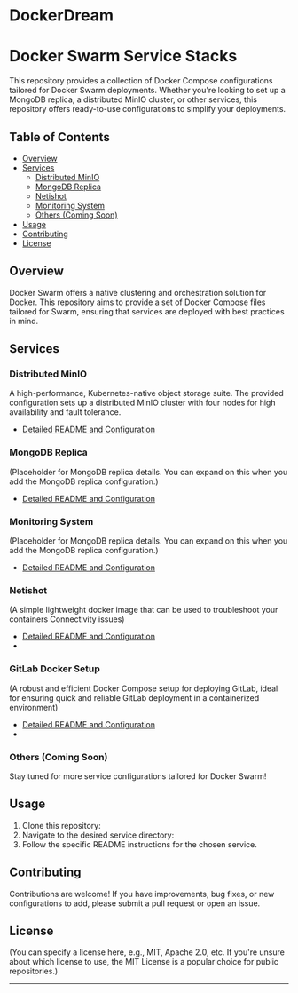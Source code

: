 # DockerDream

# Docker Swarm Service Stacks

This repository provides a collection of Docker Compose configurations tailored for Docker Swarm deployments. Whether you're looking to set up a MongoDB replica, a distributed MinIO cluster, or other services, this repository offers ready-to-use configurations to simplify your deployments.

## Table of Contents

- [Overview](#overview)
- [Services](#services)
  - [Distributed MinIO](#distributed-minio)
  - [MongoDB Replica](#mongodb-replica)
  - [Netishot](#netishot)
  - [Monitoring System](#monitoring-system)
  - [Others (Coming Soon)](#others-coming-soon)
- [Usage](#usage)
- [Contributing](#contributing)
- [License](#license)

## Overview

Docker Swarm offers a native clustering and orchestration solution for Docker. This repository aims to provide a set of Docker Compose files tailored for Swarm, ensuring that services are deployed with best practices in mind.

## Services

### Distributed MinIO

A high-performance, Kubernetes-native object storage suite. The provided configuration sets up a distributed MinIO cluster with four nodes for high availability and fault tolerance.

- [Detailed README and Configuration](./minio/README.md)

### MongoDB Replica

(Placeholder for MongoDB replica details. You can expand on this when you add the MongoDB replica configuration.)

- [Detailed README and Configuration](./mongodb-replica/README.md)

### Monitoring System

(Placeholder for MongoDB replica details. You can expand on this when you add the MongoDB replica configuration.)

- [Detailed README and Configuration](./Monitoring/README.md)

### Netishot

(A simple lightweight docker image that can be used to troubleshoot your containers Connectivity issues)

- [Detailed README and Configuration](./netishot/README.md)
- 
### GitLab Docker Setup

(A robust and efficient Docker Compose setup for deploying GitLab, ideal for ensuring quick and reliable GitLab deployment in a containerized environment)

- [Detailed README and Configuration](./gitlab-docker/README.md)
- 
### Others (Coming Soon)

Stay tuned for more service configurations tailored for Docker Swarm!

## Usage

1. Clone this repository:
2. Navigate to the desired service directory:
3. Follow the specific README instructions for the chosen service.

## Contributing

Contributions are welcome! If you have improvements, bug fixes, or new configurations to add, please submit a pull request or open an issue.

## License

(You can specify a license here, e.g., MIT, Apache 2.0, etc. If you're unsure about which license to use, the MIT License is a popular choice for public repositories.)

---
